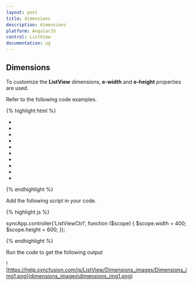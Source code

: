 ```yaml
---
layout: post
title: dimensions
description: dimensions
platform: AngularJS
control: ListView
documentation: ug
---
```


## Dimensions

To customize the **ListView** dimensions, **e-width** and **e-height** properties are used.

Refer to the following code examples.

{% highlight html %}

<div ej-listview id="anglistview" e-width="width" e-height="height">
                    <ul>
                        <li data-ej-text="Artwork"></li>
                        <li data-ej-text="Abstract"></li>
                        <li data-ej-text="2 Acrylic Mediums"></li>
                        <li data-ej-text="Creative Acrylic"></li>
                        <li data-ej-text="Modern Painting"></li>
                        <li data-ej-text="Canvas Art"></li>
                        <li data-ej-text="Black white"></li>
                        <li data-ej-text="Children"></li>
                        <li data-ej-text="Preschool Crafts"></li>
                        <li data-ej-text="School-age Crafts"></li>
                    </ul>
                </div>


{% endhighlight %}



Add the following script in your code.

{% highlight js %}


syncApp.controller('ListViewCtrl', function ($scope) {
    $scope.width = 400; 
    $scope.height = 600;
});


{% endhighlight %}

Run the code to get the following output

![https://help.syncfusion.com/js/ListView/Dimensions_images/Dimensions_img1.png](dimensions_images\dimensions_img1.png)



